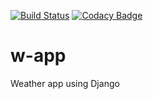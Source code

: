 [![Build Status](https://travis-ci.com/sendador/w-app.svg?branch=master)](https://travis-ci.com/sendador/w-app)
[![Codacy Badge](https://api.codacy.com/project/badge/Grade/a9c38df5b8e54a6b93f03826cb6401e5)](https://www.codacy.com/manual/sendador/w-app?utm_source=github.com&amp;utm_medium=referral&amp;utm_content=sendador/w-app&amp;utm_campaign=Badge_Grade)
# w-app
Weather app using Django